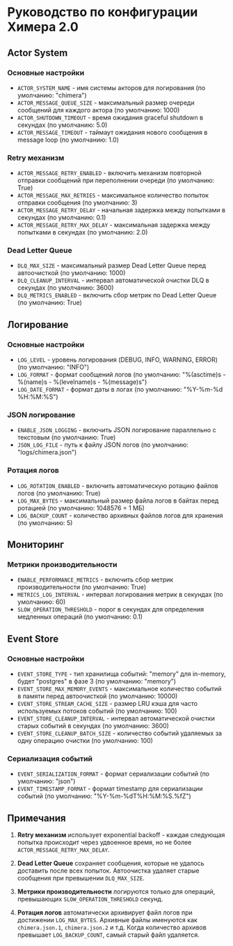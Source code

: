 # Руководство по конфигурации Химера 2.0

## Actor System

### Основные настройки
- `ACTOR_SYSTEM_NAME` - имя системы акторов для логирования (по умолчанию: "chimera")
- `ACTOR_MESSAGE_QUEUE_SIZE` - максимальный размер очереди сообщений для каждого актора (по умолчанию: 1000)
- `ACTOR_SHUTDOWN_TIMEOUT` - время ожидания graceful shutdown в секундах (по умолчанию: 5.0)
- `ACTOR_MESSAGE_TIMEOUT` - таймаут ожидания нового сообщения в message loop (по умолчанию: 1.0)

### Retry механизм
- `ACTOR_MESSAGE_RETRY_ENABLED` - включить механизм повторной отправки сообщений при переполнении очереди (по умолчанию: True)
- `ACTOR_MESSAGE_MAX_RETRIES` - максимальное количество попыток отправки сообщения (по умолчанию: 3)
- `ACTOR_MESSAGE_RETRY_DELAY` - начальная задержка между попытками в секундах (по умолчанию: 0.1)
- `ACTOR_MESSAGE_RETRY_MAX_DELAY` - максимальная задержка между попытками в секундах (по умолчанию: 2.0)

### Dead Letter Queue
- `DLQ_MAX_SIZE` - максимальный размер Dead Letter Queue перед автоочисткой (по умолчанию: 1000)
- `DLQ_CLEANUP_INTERVAL` - интервал автоматической очистки DLQ в секундах (по умолчанию: 3600)
- `DLQ_METRICS_ENABLED` - включить сбор метрик по Dead Letter Queue (по умолчанию: True)

## Логирование

### Основные настройки
- `LOG_LEVEL` - уровень логирования (DEBUG, INFO, WARNING, ERROR) (по умолчанию: "INFO")
- `LOG_FORMAT` - формат сообщений логов (по умолчанию: "%(asctime)s - %(name)s - %(levelname)s - %(message)s")
- `LOG_DATE_FORMAT` - формат даты в логах (по умолчанию: "%Y-%m-%d %H:%M:%S")

### JSON логирование
- `ENABLE_JSON_LOGGING` - включить JSON логирование параллельно с текстовым (по умолчанию: True)
- `JSON_LOG_FILE` - путь к файлу JSON логов (по умолчанию: "logs/chimera.json")

### Ротация логов
- `LOG_ROTATION_ENABLED` - включить автоматическую ротацию файлов логов (по умолчанию: True)
- `LOG_MAX_BYTES` - максимальный размер файла логов в байтах перед ротацией (по умолчанию: 1048576 = 1 МБ)
- `LOG_BACKUP_COUNT` - количество архивных файлов логов для хранения (по умолчанию: 5)

## Мониторинг

### Метрики производительности
- `ENABLE_PERFORMANCE_METRICS` - включить сбор метрик производительности (по умолчанию: True)
- `METRICS_LOG_INTERVAL` - интервал логирования метрик в секундах (по умолчанию: 60)
- `SLOW_OPERATION_THRESHOLD` - порог в секундах для определения медленных операций (по умолчанию: 0.1)

## Event Store

### Основные настройки
- `EVENT_STORE_TYPE` - тип хранилища событий: "memory" для in-memory, будет "postgres" в фазе 3 (по умолчанию: "memory")
- `EVENT_STORE_MAX_MEMORY_EVENTS` - максимальное количество событий в памяти перед автоочисткой (по умолчанию: 10000)
- `EVENT_STORE_STREAM_CACHE_SIZE` - размер LRU кэша для часто используемых потоков событий (по умолчанию: 100)
- `EVENT_STORE_CLEANUP_INTERVAL` - интервал автоматической очистки старых событий в секундах (по умолчанию: 3600)
- `EVENT_STORE_CLEANUP_BATCH_SIZE` - количество событий удаляемых за одну операцию очистки (по умолчанию: 100)

### Сериализация событий
- `EVENT_SERIALIZATION_FORMAT` - формат сериализации событий (по умолчанию: "json")
- `EVENT_TIMESTAMP_FORMAT` - формат timestamp для сериализации событий (по умолчанию: "%Y-%m-%dT%H:%M:%S.%fZ")

## Примечания

1. **Retry механизм** использует exponential backoff - каждая следующая попытка происходит через удвоенное время, но не более `ACTOR_MESSAGE_RETRY_MAX_DELAY`.

2. **Dead Letter Queue** сохраняет сообщения, которые не удалось доставить после всех попыток. Автоочистка удаляет старые сообщения при превышении `DLQ_MAX_SIZE`.

3. **Метрики производительности** логируются только для операций, превышающих `SLOW_OPERATION_THRESHOLD` секунд.

4. **Ротация логов** автоматически архивирует файл логов при достижении `LOG_MAX_BYTES`. Архивные файлы именуются как `chimera.json.1`, `chimera.json.2` и т.д. Когда количество архивов превышает `LOG_BACKUP_COUNT`, самый старый файл удаляется.